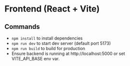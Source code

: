 # Frontend (React + Vite)

## Commands
- `npm install` to install dependencies
- `npm run dev` to start dev server (default port 5173)
- `npm run build` to build for production
- Ensure backend is running at http://localhost:5000 or set VITE_API_BASE env var.
